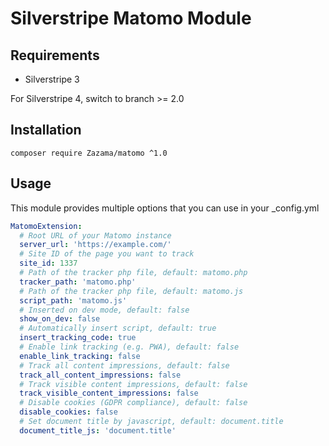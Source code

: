 # Silverstripe Matomo Module

## Requirements
* Silverstripe 3

For Silverstripe 4, switch to branch >= 2.0

## Installation

`composer require Zazama/matomo ^1.0`

## Usage

This module provides multiple options that you can use in your _config.yml

```yaml
MatomoExtension:
  # Root URL of your Matomo instance
  server_url: 'https://example.com/'
  # Site ID of the page you want to track
  site_id: 1337
  # Path of the tracker php file, default: matomo.php
  tracker_path: 'matomo.php'
  # Path of the tracker php file, default: matomo.js
  script_path: 'matomo.js'
  # Inserted on dev mode, default: false
  show_on_dev: false
  # Automatically insert script, default: true
  insert_tracking_code: true
  # Enable link tracking (e.g. PWA), default: false
  enable_link_tracking: false
  # Track all content impressions, default: false
  track_all_content_impressions: false
  # Track visible content impressions, default: false
  track_visible_content_impressions: false
  # Disable cookies (GDPR compliance), default: false
  disable_cookies: false
  # Set document title by javascript, default: document.title
  document_title_js: 'document.title'
```
